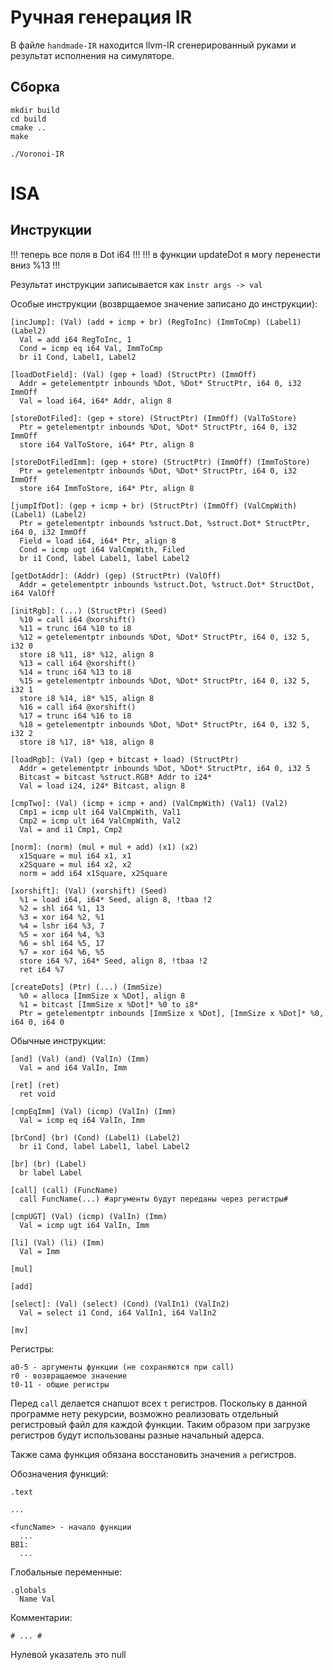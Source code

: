 # Ручная генерация IR
В файле `handmade-IR` находится llvm-IR сгенерированный руками и результат исполнения на симуляторе.

## Сборка
```
mkdir build
cd build
cmake ..
make

./Voronoi-IR
```

# ISA

## Инструкции

!!! теперь все поля в Dot i64 !!!
!!! в функции updateDot я могу перенести вниз %13 !!!

Результат инструкции записывается как `instr args -> val` 

Особые инструкции (возврщаемое значение записано до инструкции):
```
[incJump]: (Val) (add + icmp + br) (RegToInc) (ImmToCmp) (Label1) (Label2)
  Val = add i64 RegToInc, 1
  Cond = icmp eq i64 Val, ImmToCmp
  br i1 Cond, Label1, Label2

[loadDotField]: (Val) (gep + load) (StructPtr) (ImmOff)
  Addr = getelementptr inbounds %Dot, %Dot* StructPtr, i64 0, i32 ImmOff
  Val = load i64, i64* Addr, align 8

[storeDotFiled]: (gep + store) (StructPtr) (ImmOff) (ValToStore)
  Ptr = getelementptr inbounds %Dot, %Dot* StructPtr, i64 0, i32 ImmOff
  store i64 ValToStore, i64* Ptr, align 8

[storeDotFiledImm]: (gep + store) (StructPtr) (ImmOff) (ImmToStore)
  Ptr = getelementptr inbounds %Dot, %Dot* StructPtr, i64 0, i32 ImmOff
  store i64 ImmToStore, i64* Ptr, align 8

[jumpIfDot]: (gep + icmp + br) (StructPtr) (ImmOff) (ValCmpWith) (Label1) (Label2)
  Ptr = getelementptr inbounds %struct.Dot, %struct.Dot* StructPtr, i64 0, i32 ImmOff
  Field = load i64, i64* Ptr, align 8
  Cond = icmp ugt i64 ValCmpWith, Filed
  br i1 Cond, label Label1, label Label2

[getDotAddr]: (Addr) (gep) (StructPtr) (ValOff)
  Addr = getelementptr inbounds %struct.Dot, %struct.Dot* StructDot, i64 ValOff

[initRgb]: (...) (StructPtr) (Seed)
  %10 = call i64 @xorshift()
  %11 = trunc i64 %10 to i8
  %12 = getelementptr inbounds %Dot, %Dot* StructPtr, i64 0, i32 5, i32 0
  store i8 %11, i8* %12, align 8
  %13 = call i64 @xorshift()
  %14 = trunc i64 %13 to i8
  %15 = getelementptr inbounds %Dot, %Dot* StructPtr, i64 0, i32 5, i32 1
  store i8 %14, i8* %15, align 8
  %16 = call i64 @xorshift()
  %17 = trunc i64 %16 to i8
  %18 = getelementptr inbounds %Dot, %Dot* StructPtr, i64 0, i32 5, i32 2
  store i8 %17, i8* %18, align 8

[loadRgb]: (Val) (gep + bitcast + load) (StructPtr)
  Addr = getelementptr inbounds %Dot, %Dot* StructPtr, i64 0, i32 5
  Bitcast = bitcast %struct.RGB* Addr to i24*
  Val = load i24, i24* Bitcast, align 8

[cmpTwo]: (Val) (icmp + icmp + and) (ValCmpWith) (Val1) (Val2)
  Cmp1 = icmp ult i64 ValCmpWith, Val1
  Cmp2 = icmp ult i64 ValCmpWith, Val2
  Val = and i1 Cmp1, Cmp2

[norm]: (norm) (mul + mul + add) (x1) (x2)
  x1Square = mul i64 x1, x1
  x2Square = mul i64 x2, x2
  norm = add i64 x1Square, x2Square 

[xorshift]: (Val) (xorshift) (Seed)
  %1 = load i64, i64* Seed, align 8, !tbaa !2
  %2 = shl i64 %1, 13
  %3 = xor i64 %2, %1
  %4 = lshr i64 %3, 7
  %5 = xor i64 %4, %3
  %6 = shl i64 %5, 17
  %7 = xor i64 %6, %5
  store i64 %7, i64* Seed, align 8, !tbaa !2
  ret i64 %7

[createDots] (Ptr) (...) (ImmSize)
  %0 = alloca [ImmSize x %Dot], align 8
  %1 = bitcast [ImmSize x %Dot]* %0 to i8*
  Ptr = getelementptr inbounds [ImmSize x %Dot], [ImmSize x %Dot]* %0, i64 0, i64 0
```

Обычные инструкции:
```
[and] (Val) (and) (ValIn) (Imm)
  Val = and i64 ValIn, Imm

[ret] (ret)
  ret void

[cmpEqImm] (Val) (icmp) (ValIn) (Imm)
  Val = icmp eq i64 ValIn, Imm 

[brCond] (br) (Cond) (Label1) (Label2)
  br i1 Cond, label Label1, label Label2

[br] (br) (Label)
  br label Label

[call] (call) (FuncName)
  call FuncName(...) #аргументы будут переданы через регистры#

[cmpUGT] (Val) (icmp) (ValIn) (Imm)
  Val = icmp ugt i64 ValIn, Imm

[li] (Val) (li) (Imm)
  Val = Imm

[mul]

[add]

[select]: (Val) (select) (Cond) (ValIn1) (ValIn2)
  Val = select i1 Cond, i64 ValIn1, i64 ValIn2

[mv]
```

Регистры:
```
a0-5 - аргументы функции (не сохраняются при call)
r0 - возвращаемое значение
t0-11 - общие регистры
```

Перед `сall` делается снапшот всех `t` регистров.
Поскольку в данной программе нету рекурсии, возможно реализовать отдельный регистровый файл для каждой функции. Таким образом при загрузке регистров будут использованы разные начальный адерса.

Также сама функция обязана восстановить значения `a` регистров. 

Обозначения функций:
```
.text

...

<funcName> - начало функции
  ...
BB1:
  ...
```

Глобальные переменные:
```
.globals
  Name Val
```

Комментарии:
```
# ... #
```

Нулевой указатель это null